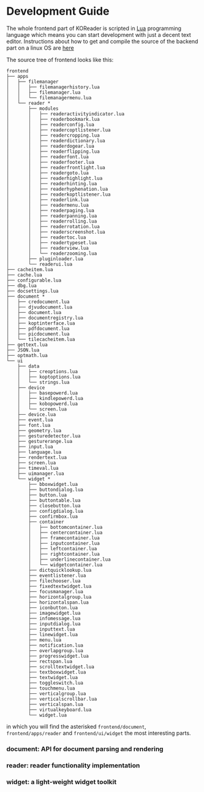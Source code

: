 # Development Guide

The whole frontend part of KOReader is scripted in [Lua](http://www.lua.org/about.html) programming language which means you can start development with just a decent text editor. Instructions about how to get and compile the source of the backend part on a linux OS are [here](https://github.com/koreader/koreader#building-prerequisites)

The source tree of frontend looks like this:
```
frontend
├── apps
│   ├── filemanager
│   │   ├── filemanagerhistory.lua
│   │   ├── filemanager.lua
│   │   └── filemanagermenu.lua
│   └── reader *
│       ├── modules
│       │   ├── readeractivityindicator.lua
│       │   ├── readerbookmark.lua
│       │   ├── readerconfig.lua
│       │   ├── readercoptlistener.lua
│       │   ├── readercropping.lua
│       │   ├── readerdictionary.lua
│       │   ├── readerdogear.lua
│       │   ├── readerflipping.lua
│       │   ├── readerfont.lua
│       │   ├── readerfooter.lua
│       │   ├── readerfrontlight.lua
│       │   ├── readergoto.lua
│       │   ├── readerhighlight.lua
│       │   ├── readerhinting.lua
│       │   ├── readerhyphenation.lua
│       │   ├── readerkoptlistener.lua
│       │   ├── readerlink.lua
│       │   ├── readermenu.lua
│       │   ├── readerpaging.lua
│       │   ├── readerpanning.lua
│       │   ├── readerrolling.lua
│       │   ├── readerrotation.lua
│       │   ├── readerscreenshot.lua
│       │   ├── readertoc.lua
│       │   ├── readertypeset.lua
│       │   ├── readerview.lua
│       │   └── readerzooming.lua
│       ├── pluginloader.lua
│       └── readerui.lua
├── cacheitem.lua
├── cache.lua
├── configurable.lua
├── dbg.lua
├── docsettings.lua
├── document *
│   ├── credocument.lua
│   ├── djvudocument.lua
│   ├── document.lua
│   ├── documentregistry.lua
│   ├── koptinterface.lua
│   ├── pdfdocument.lua
│   ├── picdocument.lua
│   └── tilecacheitem.lua
├── gettext.lua
├── JSON.lua
├── optmath.lua
└── ui
    ├── data
    │   ├── creoptions.lua
    │   ├── koptoptions.lua
    │   └── strings.lua
    ├── device
    │   ├── basepowerd.lua
    │   ├── kindlepowerd.lua
    │   ├── kobopowerd.lua
    │   └── screen.lua
    ├── device.lua
    ├── event.lua
    ├── font.lua
    ├── geometry.lua
    ├── gesturedetector.lua
    ├── gesturerange.lua
    ├── input.lua
    ├── language.lua
    ├── rendertext.lua
    ├── screen.lua
    ├── timeval.lua
    ├── uimanager.lua
    └── widget *
        ├── bboxwidget.lua
        ├── buttondialog.lua
        ├── button.lua
        ├── buttontable.lua
        ├── closebutton.lua
        ├── configdialog.lua
        ├── confirmbox.lua
        ├── container
        │   ├── bottomcontainer.lua
        │   ├── centercontainer.lua
        │   ├── framecontainer.lua
        │   ├── inputcontainer.lua
        │   ├── leftcontainer.lua
        │   ├── rightcontainer.lua
        │   ├── underlinecontainer.lua
        │   └── widgetcontainer.lua
        ├── dictquicklookup.lua
        ├── eventlistener.lua
        ├── filechooser.lua
        ├── fixedtextwidget.lua
        ├── focusmanager.lua
        ├── horizontalgroup.lua
        ├── horizontalspan.lua
        ├── iconbutton.lua
        ├── imagewidget.lua
        ├── infomessage.lua
        ├── inputdialog.lua
        ├── inputtext.lua
        ├── linewidget.lua
        ├── menu.lua
        ├── notification.lua
        ├── overlapgroup.lua
        ├── progresswidget.lua
        ├── rectspan.lua
        ├── scrolltextwidget.lua
        ├── textboxwidget.lua
        ├── textwidget.lua
        ├── toggleswitch.lua
        ├── touchmenu.lua
        ├── verticalgroup.lua
        ├── verticalscrollbar.lua
        ├── verticalspan.lua
        ├── virtualkeyboard.lua
        └── widget.lua
```
in which you will find the asterisked `frontend/document`, `frontend/apps/reader` and `frontend/ui/widget` the most interesting parts.

### document: API for document parsing and rendering

### reader: reader functionality implementation

### widget: a light-weight widget toolkit

